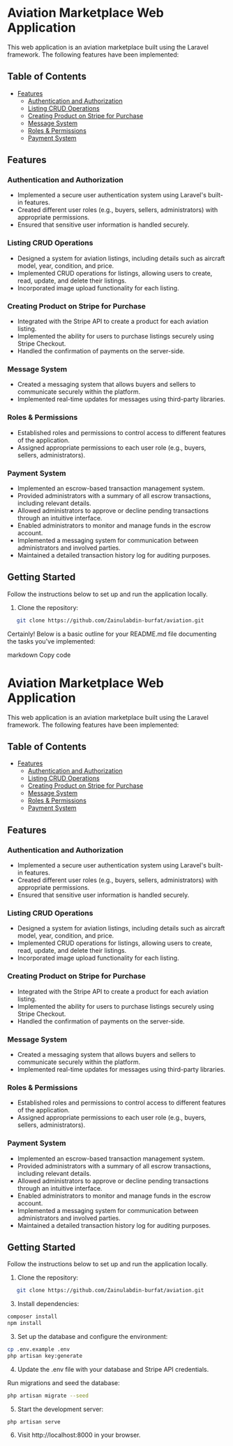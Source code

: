 # Aviation Marketplace Web Application

This web application is an aviation marketplace built using the Laravel framework. The following features have been implemented:

## Table of Contents
- [Features](#features)
  - [Authentication and Authorization](#authentication-and-authorization)
  - [Listing CRUD Operations](#listing-crud-operations)
  - [Creating Product on Stripe for Purchase](#creating-product-on-stripe-for-purchase)
  - [Message System](#message-system)
  - [Roles & Permissions](#roles--permissions)
  - [Payment System](#payment-system)

## Features

### Authentication and Authorization
- Implemented a secure user authentication system using Laravel's built-in features.
- Created different user roles (e.g., buyers, sellers, administrators) with appropriate permissions.
- Ensured that sensitive user information is handled securely.

### Listing CRUD Operations
- Designed a system for aviation listings, including details such as aircraft model, year, condition, and price.
- Implemented CRUD operations for listings, allowing users to create, read, update, and delete their listings.
- Incorporated image upload functionality for each listing.

### Creating Product on Stripe for Purchase
- Integrated with the Stripe API to create a product for each aviation listing.
- Implemented the ability for users to purchase listings securely using Stripe Checkout.
- Handled the confirmation of payments on the server-side.

### Message System
- Created a messaging system that allows buyers and sellers to communicate securely within the platform.
- Implemented real-time updates for messages using third-party libraries.

### Roles & Permissions
- Established roles and permissions to control access to different features of the application.
- Assigned appropriate permissions to each user role (e.g., buyers, sellers, administrators).

### Payment System
- Implemented an escrow-based transaction management system.
- Provided administrators with a summary of all escrow transactions, including relevant details.
- Allowed administrators to approve or decline pending transactions through an intuitive interface.
- Enabled administrators to monitor and manage funds in the escrow account.
- Implemented a messaging system for communication between administrators and involved parties.
- Maintained a detailed transaction history log for auditing purposes.

## Getting Started
Follow the instructions below to set up and run the application locally.

1. Clone the repository:
```bash
   git clone https://github.com/Zainulabdin-burfat/aviation.git
```

Certainly! Below is a basic outline for your README.md file documenting the tasks you've implemented:

markdown
Copy code
# Aviation Marketplace Web Application

This web application is an aviation marketplace built using the Laravel framework. The following features have been implemented:

## Table of Contents
- [Features](#features)
  - [Authentication and Authorization](#authentication-and-authorization)
  - [Listing CRUD Operations](#listing-crud-operations)
  - [Creating Product on Stripe for Purchase](#creating-product-on-stripe-for-purchase)
  - [Message System](#message-system)
  - [Roles & Permissions](#roles--permissions)
  - [Payment System](#payment-system)

## Features

### Authentication and Authorization
- Implemented a secure user authentication system using Laravel's built-in features.
- Created different user roles (e.g., buyers, sellers, administrators) with appropriate permissions.
- Ensured that sensitive user information is handled securely.

### Listing CRUD Operations
- Designed a system for aviation listings, including details such as aircraft model, year, condition, and price.
- Implemented CRUD operations for listings, allowing users to create, read, update, and delete their listings.
- Incorporated image upload functionality for each listing.

### Creating Product on Stripe for Purchase
- Integrated with the Stripe API to create a product for each aviation listing.
- Implemented the ability for users to purchase listings securely using Stripe Checkout.
- Handled the confirmation of payments on the server-side.

### Message System
- Created a messaging system that allows buyers and sellers to communicate securely within the platform.
- Implemented real-time updates for messages using third-party libraries.

### Roles & Permissions
- Established roles and permissions to control access to different features of the application.
- Assigned appropriate permissions to each user role (e.g., buyers, sellers, administrators).

### Payment System
- Implemented an escrow-based transaction management system.
- Provided administrators with a summary of all escrow transactions, including relevant details.
- Allowed administrators to approve or decline pending transactions through an intuitive interface.
- Enabled administrators to monitor and manage funds in the escrow account.
- Implemented a messaging system for communication between administrators and involved parties.
- Maintained a detailed transaction history log for auditing purposes.

## Getting Started
Follow the instructions below to set up and run the application locally.

1. Clone the repository:
```bash
   git clone https://github.com/Zainulabdin-burfat/aviation.git
```

3. Install dependencies:
```bash
composer install
npm install
```

3. Set up the database and configure the environment:

```bash
cp .env.example .env
php artisan key:generate
```

4. Update the .env file with your database and Stripe API credentials.

Run migrations and seed the database:

```bash
php artisan migrate --seed
```

5. Start the development server:

```bash
php artisan serve
```

6. Visit http://localhost:8000 in your browser.
